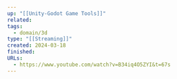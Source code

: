 ```yaml
---
up: "[[Unity-Godot Game Tools]]"
related: 
tags:
  - domain/3d
type: "[[Streaming]]"
created: 2024-03-18
finished: 
URLs:
  - https://www.youtube.com/watch?v=B34iq4O5ZYI&t=67s
---
```

